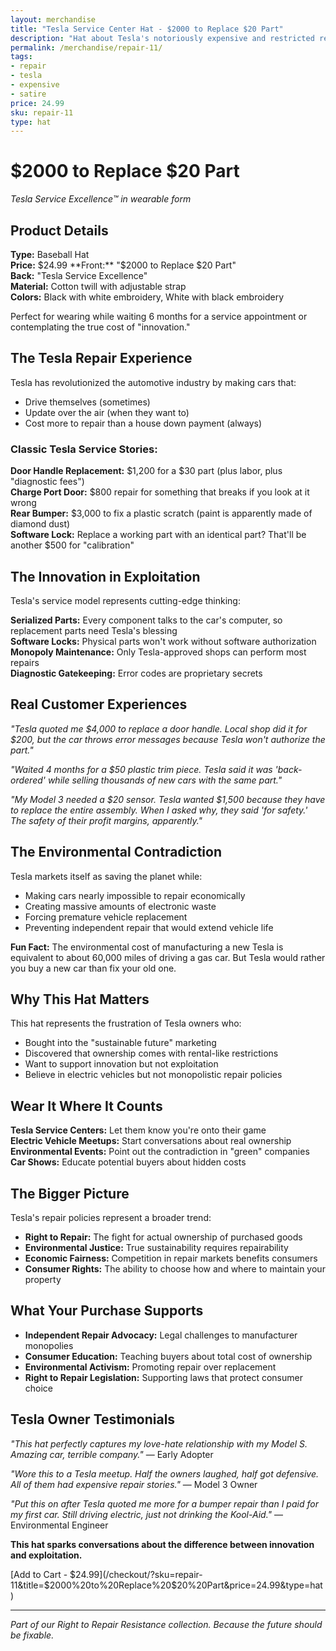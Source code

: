 ```yaml
---
layout: merchandise
title: "Tesla Service Center Hat - $2000 to Replace $20 Part"
description: "Hat about Tesla's notoriously expensive and restricted repair policies."
permalink: /merchandise/repair-11/
tags:
- repair
- tesla
- expensive
- satire
price: 24.99
sku: repair-11
type: hat
---
```


# $2000 to Replace $20 Part

*Tesla Service Excellence™ in wearable form*

## Product Details

**Type:** Baseball Hat  
**Price:** $24.99  
**Front:** "$2000 to Replace $20 Part"  
**Back:** "Tesla Service Excellence"  
**Material:** Cotton twill with adjustable strap  
**Colors:** Black with white embroidery, White with black embroidery  

Perfect for wearing while waiting 6 months for a service appointment or contemplating the true cost of "innovation."

## The Tesla Repair Experience

Tesla has revolutionized the automotive industry by making cars that:
- Drive themselves (sometimes)
- Update over the air (when they want to)
- Cost more to repair than a house down payment (always)

### Classic Tesla Service Stories:

**Door Handle Replacement:** $1,200 for a $30 part (plus labor, plus "diagnostic fees")  
**Charge Port Door:** $800 repair for something that breaks if you look at it wrong  
**Rear Bumper:** $3,000 to fix a plastic scratch (paint is apparently made of diamond dust)  
**Software Lock:** Replace a working part with an identical part? That'll be another $500 for "calibration"

## The Innovation in Exploitation

Tesla's service model represents cutting-edge thinking:

**Serialized Parts:** Every component talks to the car's computer, so replacement parts need Tesla's blessing  
**Software Locks:** Physical parts won't work without software authorization  
**Monopoly Maintenance:** Only Tesla-approved shops can perform most repairs  
**Diagnostic Gatekeeping:** Error codes are proprietary secrets  

## Real Customer Experiences

*"Tesla quoted me $4,000 to replace a door handle. Local shop did it for $200, but the car throws error messages because Tesla won't authorize the part."*

*"Waited 4 months for a $50 plastic trim piece. Tesla said it was 'back-ordered' while selling thousands of new cars with the same part."*

*"My Model 3 needed a $20 sensor. Tesla wanted $1,500 because they have to replace the entire assembly. When I asked why, they said 'for safety.' The safety of their profit margins, apparently."*

## The Environmental Contradiction

Tesla markets itself as saving the planet while:
- Making cars nearly impossible to repair economically
- Creating massive amounts of electronic waste
- Forcing premature vehicle replacement
- Preventing independent repair that would extend vehicle life

**Fun Fact:** The environmental cost of manufacturing a new Tesla is equivalent to about 60,000 miles of driving a gas car. But Tesla would rather you buy a new car than fix your old one.

## Why This Hat Matters

This hat represents the frustration of Tesla owners who:
- Bought into the "sustainable future" marketing
- Discovered that ownership comes with rental-like restrictions
- Want to support innovation but not exploitation
- Believe in electric vehicles but not monopolistic repair policies

## Wear It Where It Counts

**Tesla Service Centers:** Let them know you're onto their game  
**Electric Vehicle Meetups:** Start conversations about real ownership  
**Environmental Events:** Point out the contradiction in "green" companies  
**Car Shows:** Educate potential buyers about hidden costs  

## The Bigger Picture

Tesla's repair policies represent a broader trend:
- **Right to Repair:** The fight for actual ownership of purchased goods
- **Environmental Justice:** True sustainability requires repairability
- **Economic Fairness:** Competition in repair markets benefits consumers
- **Consumer Rights:** The ability to choose how and where to maintain your property

## What Your Purchase Supports

- **Independent Repair Advocacy:** Legal challenges to manufacturer monopolies
- **Consumer Education:** Teaching buyers about total cost of ownership
- **Environmental Activism:** Promoting repair over replacement
- **Right to Repair Legislation:** Supporting laws that protect consumer choice

## Tesla Owner Testimonials

*"This hat perfectly captures my love-hate relationship with my Model S. Amazing car, terrible company."* — Early Adopter

*"Wore this to a Tesla meetup. Half the owners laughed, half got defensive. All of them had expensive repair stories."* — Model 3 Owner

*"Put this on after Tesla quoted me more for a bumper repair than I paid for my first car. Still driving electric, just not drinking the Kool-Aid."* — Environmental Engineer

**This hat sparks conversations about the difference between innovation and exploitation.**

[Add to Cart - $24.99](/checkout/?sku=repair-11&title=$2000%20to%20Replace%20$20%20Part&price=24.99&type=hat)

---

*Part of our Right to Repair Resistance collection. Because the future should be fixable.*